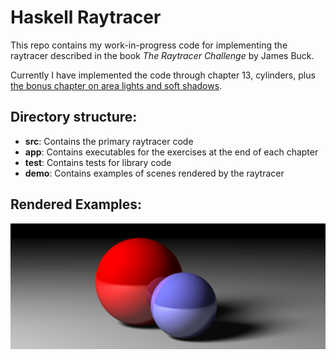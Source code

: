 # Haskell Raytracer

This repo contains my work-in-progress code for implementing the raytracer described in the book *The Raytracer Challenge* by James Buck.

Currently I have implemented the code through chapter 13, cylinders, plus [the bonus chapter on area lights and soft shadows](http://raytracerchallenge.com/bonus/area-light.html).

## Directory structure:
- **src**: Contains the primary raytracer code
- **app**: Contains executables for the exercises at the end of each chapter
- **test**: Contains tests for library code
- **demo**: Contains examples of scenes rendered by the raytracer

## Rendered Examples:
![Soft Shadows](demo/soft-shadows.png)